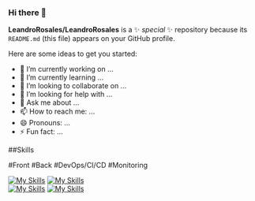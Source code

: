 ### Hi there 👋

**LeandroRosales/LeandroRosales** is a ✨ _special_ ✨ repository because its `README.md` (this file) appears on your GitHub profile.

Here are some ideas to get you started:

- 🔭 I’m currently working on ...
- 🌱 I’m currently learning ...
- 👯 I’m looking to collaborate on ...
- 🤔 I’m looking for help with ...
- 💬 Ask me about ...
- 📫 How to reach me: ...
- 😄 Pronouns: ...
- ⚡ Fun fact: ...

##Skills

#Front  #Back  #DevOps/CI/CD  #Monitoring

[![My Skills](https://skillicons.dev/icons?i=angular,java,azure,docker,go,grafana,hibernate,jenkins,linux,maven,postgres,prometheus,py,bash,redis,spring,scala,ts,vue,idea&perline=1)](https://skillicons.dev)
[![My Skills](https://skillicons.dev/icons?i=angular,java,azure,docker,go,grafana,hibernate,jenkins,linux,maven,postgres,prometheus,py,bash,redis,spring,scala,ts,vue,idea&perline=1)](https://skillicons.dev)    
[![My Skills](https://skillicons.dev/icons?i=angular,java,azure,docker,go,grafana,hibernate,jenkins,linux,maven,postgres,prometheus,py,bash,redis,spring,scala,ts,vue,idea&perline=1)](https://skillicons.dev)
[![My Skills](https://skillicons.dev/icons?i=angular,java,azure,docker,go,grafana,hibernate,jenkins,linux,maven,postgres,prometheus,py,bash,redis,spring,scala,ts,vue,idea&perline=1)](https://skillicons.dev)

